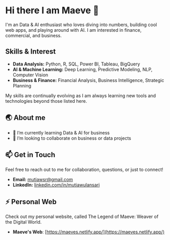 # Hi there I am Maeve 👋
I'm an Data & AI enthusiast who loves diving into numbers, building cool web apps, and playing around with AI. I am interested in finance, commercial, and business. 

## Skills & Interest
- **Data Analysis:** Python, R, SQL, Power BI, Tableau, BigQuery
- **AI & Machine Learning:** Deep Learning, Predictive Modeling, NLP, Computer Vision
- **Business & Finance:** Financial Analysis, Business Intelligence, Strategic Planning
  
My skills are continually evolving as I am always learning new tools and technologies beyond those listed here.

## 🌏 About me

- 🌱 I’m currently learning Data & AI for business
- 👯 I’m looking to collaborate on business or data projects

## 📫 Get in Touch
Feel free to reach out to me for collaboration, questions, or just to connect!
- **Email:** [mutiawsr@gmail.com](mailto:mutiawsr@gmail.com)
- **LinkedIn:** [linkedin.com/in/mutiawulansari](https://www.linkedin.com/in/mutiawulansari/)

## ⚡ Personal Web
Check out my personal website, called The Legend of Maeve: Weaver of the Digital World.
- **Maeve's Web**: [https://maeves.netlify.app/](https://maeves.netlify.app/)

<!--
**mutiawsr/mutiawsr** is a ✨ _special_ ✨ repository because its `README.md` (this file) appears on your GitHub profile.

Here are some ideas to get you started:

- 🔭 I’m currently working on ...
- 🌱 I’m currently learning ...
- 👯 I’m looking to collaborate on ...
- 🤔 I’m looking for help with ...
- 💬 Ask me about ...
- 📫 How to reach me: ...
- 😄 Pronouns: ...
- ⚡ Fun fact: ...
-->
